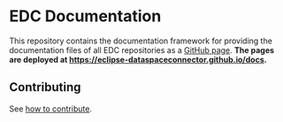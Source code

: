 # EDC Documentation

This repository contains the documentation framework for providing the documentation files of all EDC
repositories as a [GitHub page](https://docs.github.com/en/pages).
**The pages are deployed at <https://eclipse-dataspaceconnector.github.io/docs>.**

## Contributing

See [how to contribute](docs/submodule/Connector/CONTRIBUTING.md).
